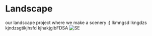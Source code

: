 # Landscape
our landscape project where we make a scenery :)
lkmngsd lkngdzs kjndzsgtikjhsfd kjhakjglbFDSA 
![SE](Capture.PNG)
